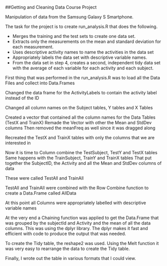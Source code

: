##Getting and Cleaning Data Course Project

Manipulation of data from the Samsung Galaxy S Smartphone.

The task for the project is to create run_analysis.R that does the following. 
* Merges the training and the test sets to create one data set.
* Extracts only the measurements on the mean and standard deviation for each measurement. 
* Uses descriptive activity names to name the activities in the data set
* Appropriately labels the data set with descriptive variable names. 
* From the data set in step 4, creates a second, independent tidy data set with the average of each variable for each activity and each subject.


First thing that was performed in the run_analysis.R was to load all the Data Files and collect into Data.Frames

Changed the data frame for the ActivityLabels to contain the activity label instead of the ID

Changed all column names on the Subject tables, Y tables and X Tables

Created a vector that contained all the column names for the Data Tables (TestX and TrainX)
Remade the Vector with other the Mean and StdDev columns
Then removed the meanFreq as well since it was dragged along

Recreated the TestX and TrainX tables with only the columns that we are interested in

Now it is time to Column combine the TestSubject, TestY and TestX tables
Same happens with the TrainSubject, TrainY and TrainX tables
That put together the SubjectID, the Activity and all the Mean and StdDev columns of data

These were called TestAll and TrainAll

TestAll and TrainAll were combined with the Row Combine function to create a Data.Frame called AllData


At this point all Columns were appropriately labelled with descriptive variable names


At the very end a Chaining function was applied to get the Data.Frame that was grouped by the subjectId and Activity and 
the mean of all the data columns.
This was using the dplyr library.
The dplyr makes it fast and efficient with code to produce the output that was needed.


To create the Tidy table, the reshape2 was used.
Using the Melt function it was very easy to rearrange the data to create the Tidy table.


Finally, I wrote out the table in various formats that I could view.  

